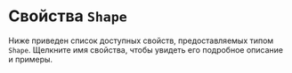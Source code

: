 # Свойства `Shape`
Ниже приведен список доступных свойств, предоставляемых типом `Shape`. Щелкните имя свойства, чтобы увидеть его подробное описание и примеры.
